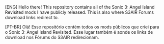[ENG] Hello there! This repository contains all of the Sonic 3: Angel Island Revisited mods I have publicly released. This is also where S3AIR Forums download links redirect to.

[PT-BR] Olá! Esse repositório contém todos os mods públicos que criei para o Sonic 3: Angel Island Revisited. Esse lugar também é aonde os links de download nos Fórums do S3AIR redirecionam.
